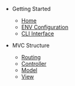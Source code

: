 - Getting Started

  - [Home](/)
  - [ENV Configuration](envconfig.md)
  - [CLI Interface](clicommands.md)

- MVC Structure
  - [Routing](routing.md)
  - [Controller](controller.md)
  - [Model](model.md)
  - [View](view.md)

